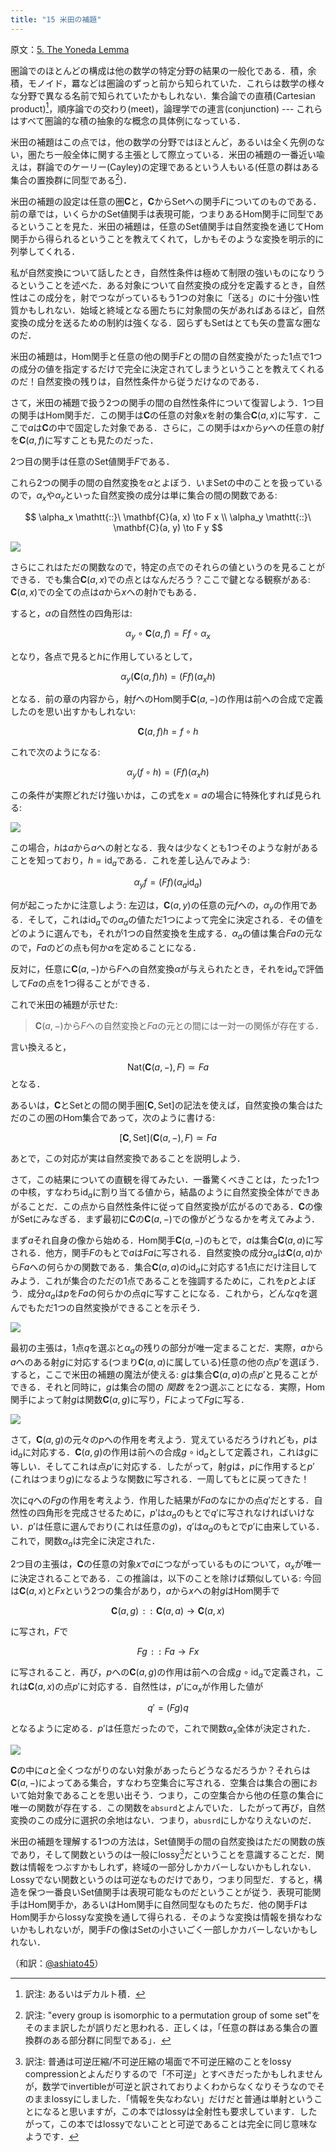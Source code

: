 ```yaml
---
title: "15 米田の補題"
---
```


原文：[5. The Yoneda Lemma ](https://bartoszmilewski.com/2015/09/01/the-yoneda-lemma/)

圏論でのほとんどの構成は他の数学の特定分野の結果の一般化である．積，余積，モノイド，羃などは圏論のずっと前から知られていた．これらは数学の様々な分野で異なる名前で知られていたかもしれない．集合論での直積(Cartesian product)[^1]，順序論での交わり(meet)，論理学での連言(conjunction) --- これらはすべて圏論的な積の抽象的な概念の具体例になっている．

米田の補題はこの点では，他の数学の分野ではほとんど，あるいは全く先例のない，圏たち一般全体に関する主張として際立っている．米田の補題の一番近い喩えは，群論でのケーリー(Cayley)の定理であるという人もいる(任意の群はある集合の置換群に同型である[^2])．

米田の補題の設定は任意の圏$\mathbf{C}$と，$\mathbf{C}$から$\mathrm{Set}$への関手$F$についてのものである．前の章では，いくらかの$\mathrm{Set}$値関手は表現可能，つまりあるHom関手に同型であるということを見た．米田の補題は，任意の$\mathrm{Set}$値関手は自然変換を通じてHom関手から得られるということを教えてくれて，しかもそのような変換を明示的に列挙してくれる．

私が自然変換について話したとき，自然性条件は極めて制限の強いものになりうるということを述べた．ある対象について自然変換の成分を定義するとき，自然性はこの成分を，射でつながっているもう1つの対象に「送る」のに十分強い性質かもしれない．始域と終域となる圏たちに対象間の矢があればあるほど，自然変換の成分を送るための制約は強くなる．図らずも$\mathrm{Set}$はとても矢の豊富な圏なのだ．

米田の補題は，Hom関手と任意の他の関手$F$との間の自然変換がたった1点で1つの成分の値を指定するだけで完全に決定されてしまうということを教えてくれるのだ！自然変換の残りは，自然性条件から従うだけなのである．

さて，米田の補題で扱う2つの関手の間の自然性条件について復習しよう．1つ目の関手はHom関手だ．この関手は$\mathbf{C}$の任意の対象$x$を射の集合$\mathbf{C}(a, x)$に写す．ここで$a$は$\mathbf{C}$の中で固定した対象である．さらに，この関手は$x$から$y$への任意の射$f$を$\mathbf{C}(a, f)$に写すことも見たのだった．

2つ目の関手は任意の$\mathrm{Set}$値関手$F$である．

これら2つの関手の間の自然変換を$\alpha$とよぼう．いま$\mathrm{Set}$の中のことを扱っているので，$\alpha_x$や$\alpha_y$といった自然変換の成分は単に集合の間の関数である:

$$
\alpha_x \mathtt{::}\   \mathbf{C}(a, x) \to F x \\
\alpha_y \mathtt{::}\   \mathbf{C}(a, y) \to F y
$$

![](https://storage.googleapis.com/zenn-user-upload/4c7a0253f01ebb3d7cd64256.png)

さらにこれはただの関数なので，特定の点でのそれらの値というのを見ることができる．でも集合$\mathbf{C}(a, x)$での点とはなんだろう？ここで鍵となる観察がある: $\mathbf{C}(a, x)$での全ての点は$a$から$x$への射$h$でもある．

すると，$\alpha$の自然性の四角形は:

$$
\alpha_y \circ \mathbf{C}(a, f) = F f \circ \alpha_x
$$

となり，各点で見ると$h$に作用しているとして，

$$
\alpha_y (\mathbf{C}(a, f) h) = (F f) (\alpha_x h)
$$

となる．前の章の内容から，射$f$へのHom関手$\mathbf{C}(a, -)$の作用は前への合成で定義したのを思い出すかもしれない:

$$
\mathbf{C}(a, f) h = f \circ h
$$

これで次のようになる:

$$
\alpha_y (f \circ h) = (F f) (\alpha_x h)
$$

この条件が実際どれだけ強いかは，この式を$x=a$の場合に特殊化すれば見られる:

![](https://storage.googleapis.com/zenn-user-upload/758b73bd662e0ccdff1897ea.png)

この場合，$h$は$a$から$a$への射となる．我々は少なくとも1つそのような射があることを知っており，$h=\mathrm{id}_a$である．これを差し込んでみよう:

$$
\alpha_y f = (F f) (\alpha_a \mathrm{id}_a)
$$

何が起こったかに注意しよう: 左辺は，$\mathbf{C}(a, y)$の任意の元$f$への，$\alpha_y$の作用である．そして，これは$\mathrm{id}_a$での$\alpha_a$の値ただ1つによって完全に決定される．その値をどのように選んでも，それが1つの自然変換を生成する．$\alpha_a$の値は集合$F a$の元なので，$F a$のどの点も何か$\alpha$を定めることになる．

反対に，任意に$\mathbf{C}(a, -)$から$F$への自然変換$\alpha$が与えられたとき，それを$\mathrm{id}_a$で評価して$F a$の点を1つ得ることができる．

これで米田の補題が示せた:

> $\mathbf{C}(a, -)$から$F$への自然変換と$F a$の元との間には一対一の関係が存在する．

言い換えると，

$$
\mathrm{Nat}(\mathbf{C}(a, -), F) \simeq F a
$$
となる．

あるいは，$\mathbf{C}$と$\mathrm{Set}$との間の関手圏$[\mathbf{C}, \mathrm{Set}]$の記法を使えば，自然変換の集合はただのこの圏のHom集合であって，次のように書ける:

$$
[\mathbf{C}, \mathrm{Set}](\mathbf{C}(a, -), F) \simeq F a
$$

あとで，この対応が実は自然変換であることを説明しよう．

さて，この結果についての直観を得てみたい．一番驚くべきことは，たった1つの中核，すなわち$\mathrm{id}_a$に割り当てる値から，結晶のように自然変換全体ができあがることだ．この点から自然性条件に従って自然変換が広がるのである．$\mathbf{C}$の像が$\mathrm{Set}$にみなぎる．まず最初に$\mathbf{C}$の$\mathbf{C}(a, -)$での像がどうなるかを考えてみよう．

まず$a$それ自身の像から始める．Hom関手$\mathbf{C}(a, -)$のもとで，$a$は集合$\mathbf{C}(a, a)$に写される．他方，関手$F$のもとで$a$は$F a$に写される．自然変換の成分$\alpha_a$は$\mathbf{C}(a, a)$から$F a$への何らかの関数である．集合$\mathbf{C}(a, a)$の$\mathrm{id}_a$に対応する1点にだけ注目してみよう．これが集合のただの1点であることを強調するために，これを$p$とよぼう．成分$\alpha_a$は$p$を$F a$の何らかの点$q$に写すことになる．これから，どんな$q$を選んでもただ1つの自然変換ができることを示そう．


![](https://storage.googleapis.com/zenn-user-upload/62f6346a7a5a8290ff44a913.png)

最初の主張は，1点$q$を選ぶと$\alpha_a$の残りの部分が唯一定まることだ．実際，$a$から$a$へのある射$g$に対応する(つまり$\mathbf{C}(a, a)$に属している)任意の他の点$p'$を選ぼう．すると，ここで米田の補題の魔法が使える: $g$は集合$\mathbf{C}(a, a)$の点$p'$と見ることができる．それと同時に，$g$は集合の間の *関数* を2つ選ぶことになる．実際，Hom関手によって射$g$は関数$\mathbf{C}(a, g)$に写り，$F$によって$F g$に写る．


![](https://storage.googleapis.com/zenn-user-upload/983da5afdbcf802a0aa33e54.png)

さて，$\mathbf{C}(a, g)$の元々の$p$への作用を考えよう．覚えているだろうけれども，$p$は$\mathrm{id}_a$に対応する．$\mathbf{C}(a, g)$の作用は前への合成$g\circ \mathrm{id}_a$として定義され，これは$g$に等しい．そしてこれは点$p'$に対応する．したがって，射$g$は，$p$に作用すると$p'$(これはつまり$g$)になるような関数に写される．一周してもとに戻ってきた！

次に$q$への$F g$の作用を考えよう．作用した結果が$F a$のなにかの点$q'$だとする．自然性の四角形を完成させるために，$p'$は$\alpha_a$のもとで$q'$に写されなければいけない．$p'$は任意に選んでおり(これは任意の$g$)，$q'$は$\alpha_a$のもとで$p'$に由来している．これで，関数$\alpha_a$は完全に決定された．

2つ目の主張は，$\mathbf{C}$の任意の対象$x$で$a$につながっているものについて，$\alpha_x$が唯一に決定されることである．この推論は，以下のことを除けば類似している: 今回は$\mathbf{C}(a, x)$と$F x$という2つの集合があり，$a$から$x$への射$g$はHom関手で

$$
\mathbf{C}(a, g) \mathtt{::}\   \mathbf{C}(a, a) \to \mathbf{C}(a, x)
$$

に写され，$F$で

$$
F g \mathtt{::}\   F a \to F x
$$

に写されること．再び，$p$への$\mathbf{C}(a, g)$の作用は前への合成$g\circ \mathrm{id}_a$で定義され，これは$\mathbf{C}(a, x)$の点$p'$に対応する．自然性は，$p'$に$\alpha_x$が作用した値が

$$
q' = (F g) q
$$

となるように定める．$p'$は任意だったので，これで関数$\alpha_x$全体が決定された．

![](https://storage.googleapis.com/zenn-user-upload/cc6392c30b06d6314182f57a.png)

$\mathbf{C}$の中に$a$と全くつながりのない対象があったらどうなるだろうか？それらは$\mathbf{C}(a, -)$によってある集合，すなわち空集合に写される．空集合は集合の圏において始対象であることを思い出そう．つまり，この空集合から他の任意の集合に唯一の関数が存在する．この関数を`absurd`とよんでいた．したがって再び，自然変換のこの成分に選択の余地はない．つまり，`abusrd`にしかなりえないのだ．

米田の補題を理解する1つの方法は，$\mathrm{Set}$値関手の間の自然変換はただの関数の族であり，そして関数というのは一般にlossy[^3]だということを意識することだ．関数は情報をつぶすかもしれず，終域の一部分しかカバーしないかもしれない．Lossyでない関数というのは可逆なものだけであり，つまり同型だ．すると，構造を保つ一番良い$\mathrm{Set}$値関手は表現可能なものだということが従う．表現可能関手はHom関手か，あるいはHom関手に自然同型なものたちだ．他の関手$F$はHom関手からlossyな変換を通して得られる．そのような変換は情報を損なわないかもしれないが，関手$F$の像は$\mathrm{Set}$の小さいごく一部しかカバーしないかもしれない．


[^1]: 訳注: あるいはデカルト積．
[^2]: 訳注: "every group is isomorphic to a permutation group of some set"をそのまま訳したが誤りだと思われる．正しくは，「任意の群はある集合の置換群のある部分群に同型である」．
[^3]: 訳注: 普通は可逆圧縮/不可逆圧縮の場面で不可逆圧縮のことをlossy compressionとよんだりするので「不可逆」とすべきだったかもしれませんが，数学でinvertibleが可逆と訳されておりよくわからなくなりそうなのでそのままlossyにしました．「情報を失なわない」だけだと普通は単射ということになると思いますが，この本ではlossyは全射性も要求しています．したがって，この本ではlossyでないことと可逆であることは完全に同じ意味なようです．


（和訳：[@ashiato45](https://twitter.com/ashiato45)）

